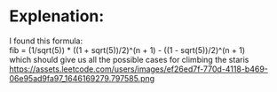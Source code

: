 # Explenation:
I found this formula:<br>fib = (1/sqrt(5)) * ((1 + sqrt(5))/2)^(n + 1) - ((1 - sqrt(5))/2)^(n + 1)
<br> which should give us all the possible cases for climbing the staris
https://assets.leetcode.com/users/images/ef26ed7f-770d-4118-b469-06e95ad9fa97_1646169279.797585.png

